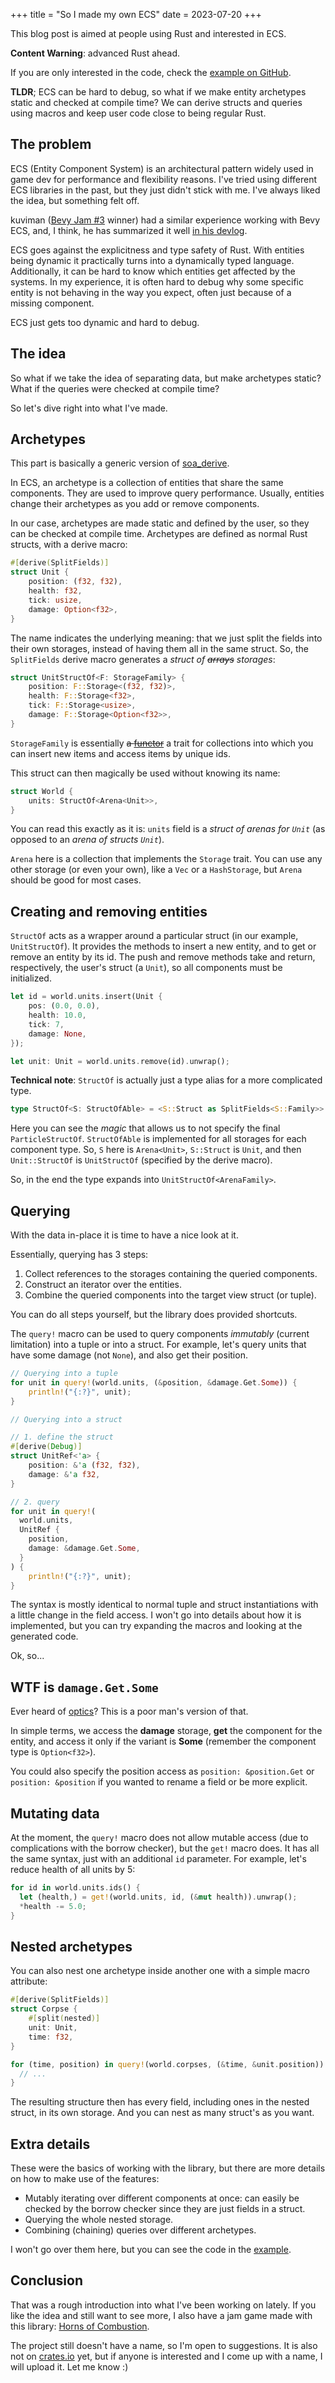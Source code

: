 +++
title = "So I made my own ECS"
date = 2023-07-20
+++

This blog post is aimed at people using Rust and interested in ECS.

**Content Warning**: advanced Rust ahead.

If you are only interested in the code, check the [example on GitHub](https://github.com/geng-engine/ecs/blob/main/examples/full.rs).

**TLDR**; ECS can be hard to debug, so what if we make entity archetypes static and checked at compile time? We can derive structs and queries using macros and keep user code close to being regular Rust.

## The problem

ECS (Entity Component System) is an architectural pattern widely used in game dev for performance and flexibility reasons. I've tried using different ECS libraries in the past, but they just didn't stick with me. I've always liked the idea, but something felt off.

kuviman ([Bevy Jam #3](https://itch.io/jam/bevy-jam-3) winner) had a similar experience working with Bevy ECS, and, I think, he has summarized it well [in his devlog](https://kuviman.itch.io/linksider/devlog/520806/i-tried-bevy-for-the-first-time-for-a-game-jam).

ECS goes against the explicitness and type safety of Rust. With entities being dynamic it practically turns into a dynamically typed language. Additionally, it can be hard to know which entities get affected by the systems. In my experience, it is often hard to debug why some specific entity is not behaving in the way you expect, often just because of a missing component.

ECS just gets too dynamic and hard to debug.

## The idea

So what if we take the idea of separating data, but make archetypes static? What if the queries were checked at compile time?

So let's dive right into what I've made.

## Archetypes

This part is basically a generic version of [soa_derive](https://docs.rs/soa_derive/0.13.0/soa_derive/).

In ECS, an archetype is a collection of entities that share the same components. They are used to improve query performance. Usually, entities change their archetypes as you add or remove components.

In our case, archetypes are made static and defined by the user, so they can be checked at compile time.
Archetypes are defined as normal Rust structs, with a derive macro:
```rust
#[derive(SplitFields)]
struct Unit {
    position: (f32, f32),
    health: f32,
    tick: usize,
    damage: Option<f32>,
}
```

The name indicates the underlying meaning: that we just split the fields into their own storages, instead of having them all in the same struct.
So, the `SplitFields` derive macro generates a *struct of ~~arrays~~ storages*:
```rust
struct UnitStructOf<F: StorageFamily> {
    position: F::Storage<(f32, f32)>,
    health: F::Storage<f32>,
    tick: F::Storage<usize>,
    damage: F::Storage<Option<f32>>,
}
```

`StorageFamily` is essentially ~~a [functor](https://wiki.haskell.org/Functor)~~ a trait for collections into which you can insert new items and access items by unique ids.

This struct can then magically be used without knowing its name:
```rust
struct World {
    units: StructOf<Arena<Unit>>,
}
```

You can read this exactly as it is: `units` field is a *struct of arenas for `Unit`* (as opposed to an *arena of structs `Unit`*).

`Arena` here is a collection that implements the `Storage` trait. You can use any other storage (or even your own), like a `Vec` or a `HashStorage`, but `Arena` should be good for most cases.

## Creating and removing entities

`StructOf` acts as a wrapper around a particular struct (in our example, `UnitStructOf`). It provides the methods to insert a new entity, and to get or remove an entity by its id. The push and remove methods take and return, respectively, the user's struct (a `Unit`), so all components must be initialized.
```rust
let id = world.units.insert(Unit {
    pos: (0.0, 0.0),
    health: 10.0,
    tick: 7,
    damage: None,
});

let unit: Unit = world.units.remove(id).unwrap();
```

**Technical note**: `StructOf` is actually just a type alias for a more complicated type.
```rust
type StructOf<S: StructOfAble> = <S::Struct as SplitFields<S::Family>>::StructOf;
```

Here you can see the *magic* that allows us to not specify the final `ParticleStructOf`. `StructOfAble` is implemented for all storages for each component type. So, `S` here is `Arena<Unit>`, `S::Struct` is `Unit`, and then `Unit::StructOf` is `UnitStructOf` (specified by the derive macro).

So, in the end the type expands into `UnitStructOf<ArenaFamily>`.

## Querying

With the data in-place it is time to have a nice look at it.

Essentially, querying has 3 steps:
  1. Collect references to the storages containing the queried components.
  2. Construct an iterator over the entities.
  3. Combine the queried components into the target view struct (or tuple).

You can do all steps yourself, but the library does provided shortcuts.

The `query!` macro can be used to query components *immutably* (current limitation) into a tuple or into a struct.
For example, let's query units that have some damage (not `None`), and also get their position.
```rust
// Querying into a tuple
for unit in query!(world.units, (&position, &damage.Get.Some)) {
    println!("{:?}", unit);
}

// Querying into a struct

// 1. define the struct
#[derive(Debug)]
struct UnitRef<'a> {
    position: &'a (f32, f32),
    damage: &'a f32,
}

// 2. query
for unit in query!(
  world.units,
  UnitRef {
    position,
    damage: &damage.Get.Some,
  }
) {
    println!("{:?}", unit);
}
```

The syntax is mostly identical to normal tuple and struct instantiations with a little change in the field access. I won't go into details about how it is implemented, but you can try expanding the macros and looking at the generated code.

Ok, so...

## WTF is `damage.Get.Some`

Ever heard of [optics](https://www.schoolofhaskell.com/school/to-infinity-and-beyond/pick-of-the-week/a-little-lens-starter-tutorial)? This is a poor man's version of that.

In simple terms, we access the **damage** storage, **get** the component for the entity, and access it only if the variant is **Some** (remember the component type is `Option<f32>`).

You could also specify the position access as `position: &position.Get` or `position: &position` if you wanted to rename a field or be more explicit.

## Mutating data

At the moment, the `query!` macro does not allow mutable access (due to complications with the borrow checker), but the `get!` macro does. It has all the same syntax, just with an additional `id` parameter. For example, let's reduce health of all units by 5:
```rust
for id in world.units.ids() {
  let (health,) = get!(world.units, id, (&mut health)).unwrap();
  *health -= 5.0;
}
```

## Nested archetypes

You can also nest one archetype inside another one with a simple macro attribute:
```rust
#[derive(SplitFields)]
struct Corpse {
    #[split(nested)]
    unit: Unit,
    time: f32,
}

for (time, position) in query!(world.corpses, (&time, &unit.position)) {
  // ...
}
```

The resulting structure then has every field, including ones in the nested struct, in its own storage. And you can nest as many struct's as you want.

## Extra details

These were the basics of working with the library, but there are more details on how to make use of the features:
- Mutably iterating over different components at once: can easily be checked by the borrow checker since they are just fields in a struct.
- Querying the whole nested storage.
- Combining (chaining) queries over different archetypes.

I won't go over them here, but you can see the code in the [example](https://github.com/geng-engine/ecs/blob/main/examples/full.rs).

## Conclusion

That was a rough introduction into what I've been working on lately. If you like the idea and still want to see more, I also have a jam game made with this library: [Horns of Combustion](https://github.com/Nertsal/horns-of-combustion/tree/dev).

The project still doesn't have a name, so I'm open to suggestions. It is also not on [crates.io](https://crates.io/) yet, but if anyone is interested and I come up with a name, I will upload it. Let me know :)

